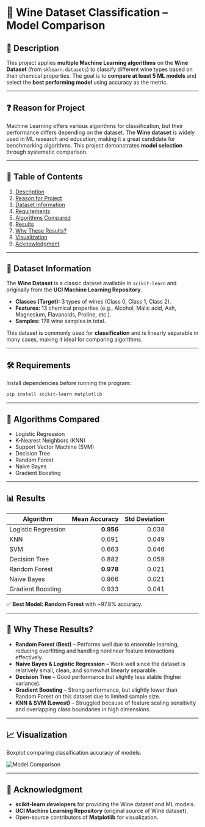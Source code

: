 # 🍷 Wine Dataset Classification – Model Comparison

## 📌 Description

This project applies **multiple Machine Learning algorithms** on the **Wine Dataset** (from `sklearn.datasets`) to classify different wine types based on their chemical properties.
The goal is to **compare at least 5 ML models** and select the **best performing model** using accuracy as the metric.

---

## ❓ Reason for Project

Machine Learning offers various algorithms for classification, but their performance differs depending on the dataset.
The **Wine dataset** is widely used in ML research and education, making it a great candidate for benchmarking algorithms.
This project demonstrates **model selection** through systematic comparison.

---

## 📂 Table of Contents

1. [Description](#-description)
2. [Reason for Project](#-reason-for-project)
3. [Dataset Information](#-dataset-information)
4. [Requirements](#-requirements)
5. [Algorithms Compared](#-algorithms-compared)
6. [Results](#-results)
7. [Why These Results?](#-why-these-results)
8. [Visualization](#-visualization)
9. [Acknowledgment](#-acknowledgment)

---

## 🍇 Dataset Information

The **Wine Dataset** is a classic dataset available in `scikit-learn` and originally from the **UCI Machine Learning Repository**.

* **Classes (Target):** 3 types of wines (Class 0, Class 1, Class 2).
* **Features:** 13 chemical properties (e.g., Alcohol, Malic acid, Ash, Magnesium, Flavanoids, Proline, etc.).
* **Samples:** 178 wine samples in total.

This dataset is commonly used for **classification** and is linearly separable in many cases, making it ideal for comparing algorithms.

---

## 🛠 Requirements

Install dependencies before running the program:

```bash
pip install scikit-learn matplotlib
```

---

## 🤖 Algorithms Compared

* Logistic Regression
* K-Nearest Neighbors (KNN)
* Support Vector Machine (SVM)
* Decision Tree
* Random Forest
* Naive Bayes
* Gradient Boosting

---

## 📊 Results

| Algorithm           | Mean Accuracy | Std Deviation |
| ------------------- | ------------: | ------------: |
| Logistic Regression |     **0.956** |         0.038 |
| KNN                 |         0.691 |         0.049 |
| SVM                 |         0.663 |         0.046 |
| Decision Tree       |         0.882 |         0.059 |
| Random Forest       |     **0.978** |         0.021 |
| Naive Bayes         |         0.966 |         0.021 |
| Gradient Boosting   |         0.933 |         0.041 |

✅ **Best Model: Random Forest** with \~97.8% accuracy.

---

## 🧐 Why These Results?

* **Random Forest (Best)** – Performs well due to ensemble learning, reducing overfitting and handling nonlinear feature interactions effectively.
* **Naive Bayes & Logistic Regression** – Work well since the dataset is relatively small, clean, and somewhat linearly separable.
* **Decision Tree** – Good performance but slightly less stable (higher variance).
* **Gradient Boosting** – Strong performance, but slightly lower than Random Forest on this dataset due to limited sample size.
* **KNN & SVM (Lowest)** – Struggled because of feature scaling sensitivity and overlapping class boundaries in high dimensions.

---

## 📈 Visualization

Boxplot comparing classification accuracy of models:

![Model Comparison](https://i.imgur.com/NB3fN28.png)

---

## 🙏 Acknowledgment

* **scikit-learn developers** for providing the Wine dataset and ML models.
* **UCI Machine Learning Repository** (original source of Wine dataset).
* Open-source contributors of **Matplotlib** for visualization.

